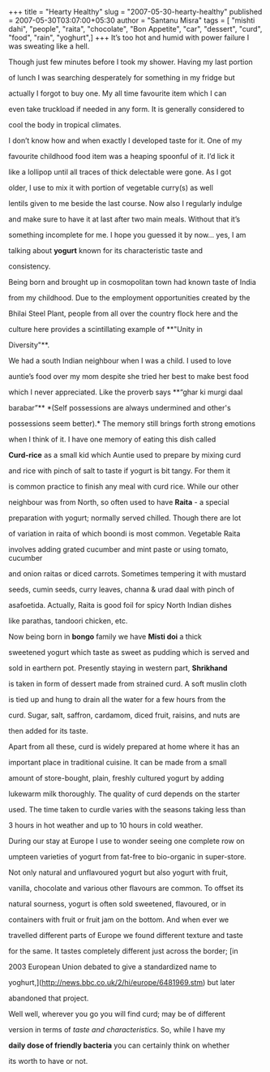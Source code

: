 +++
title = "Hearty Healthy"
slug = "2007-05-30-hearty-healthy"
published = 2007-05-30T03:07:00+05:30
author = "Santanu Misra"
tags = [ "mishti dahi", "people", "raita", "chocolate", "Bon Appetite", "car", "dessert", "curd", "food", "rain", "yoghurt",]
+++
It’s too hot and humid with power failure I was sweating like a hell.
Though just few minutes before I took my shower. Having my last portion
of lunch I was searching desperately for something in my fridge but
actually I forgot to buy one. My all time favourite item which I can
even take truckload if needed in any form. It is generally considered to
cool the body in tropical climates.

I don’t know how and when exactly I developed taste for it. One of my
favourite childhood food item was a heaping spoonful of it. I’d lick it
like a lollipop until all traces of thick delectable were gone. As I got
older, I use to mix it with portion of vegetable curry(s) as well
lentils given to me beside the last course. Now also I regularly indulge
and make sure to have it at last after two main meals. Without that it’s
something incomplete for me. I hope you guessed it by now… yes, I am
talking about **yogurt** known for its characteristic taste and
consistency.

  

Being born and brought up in cosmopolitan town had known taste of India
from my childhood. Due to the employment opportunities created by the
Bhilai Steel Plant, people from all over the country flock here and the
culture here provides a scintillating example of **"Unity in
Diversity"**.

  

We had a south Indian neighbour when I was a child. I used to love
auntie’s food over my mom despite she tried her best to make best food
which I never appreciated. Like the proverb says **“ghar ki murgi daal
barabar”** *(Self possessions are always undermined and other's
possessions seem better).* The memory still brings forth strong emotions
when I think of it. I have one memory of eating this dish called
**Curd-rice** as a small kid which Auntie used to prepare by mixing curd
and rice with pinch of salt to taste if yogurt is bit tangy. For them it
is common practice to finish any meal with curd rice. While our other
neighbour was from North, so often used to have **Raita** - a special
preparation with yogurt; normally served chilled. Though there are lot
of variation in raita of which boondi is most common. Vegetable Raita
involves adding grated cucumber and mint paste or using tomato, cucumber
and onion raitas or diced carrots. Sometimes tempering it with mustard
seeds, cumin seeds, curry leaves, channa & urad daal with pinch of
asafoetida. Actually, Raita is good foil for spicy North Indian dishes
like parathas, tandoori chicken, etc.

  

Now being born in **bongo** family we have **Misti doi** a thick
sweetened yogurt which taste as sweet as pudding which is served and
sold in earthern pot. Presently staying in western part, **Shrikhand**
is taken in form of dessert made from strained curd. A soft muslin cloth
is tied up and hung to drain all the water for a few hours from the
curd. Sugar, salt, saffron, cardamom, diced fruit, raisins, and nuts are
then added for its taste.

  

Apart from all these, curd is widely prepared at home where it has an
important place in traditional cuisine. It can be made from a small
amount of store-bought, plain, freshly cultured yogurt by adding
lukewarm milk thoroughly. The quality of curd depends on the starter
used. The time taken to curdle varies with the seasons taking less than
3 hours in hot weather and up to 10 hours in cold weather.

  

During our stay at Europe I use to wonder seeing one complete row on
umpteen varieties of yogurt from fat-free to bio-organic in super-store.
Not only natural and unflavoured yogurt but also yogurt with fruit,
vanilla, chocolate and various other flavours are common. To offset its
natural sourness, yogurt is often sold sweetened, flavoured, or in
containers with fruit or fruit jam on the bottom. And when ever we
travelled different parts of Europe we found different texture and taste
for the same. It tastes completely different just across the border; [in
2003 European Union debated to give a standardized name to
yoghurt,](http://news.bbc.co.uk/2/hi/europe/6481969.stm) but later
abandoned that project.

Well well, wherever you go you will find curd; may be of different
version in terms of *taste and characteristics*. So, while I have my
**daily dose of friendly bacteria** you can certainly think on whether
its worth to have or not.

